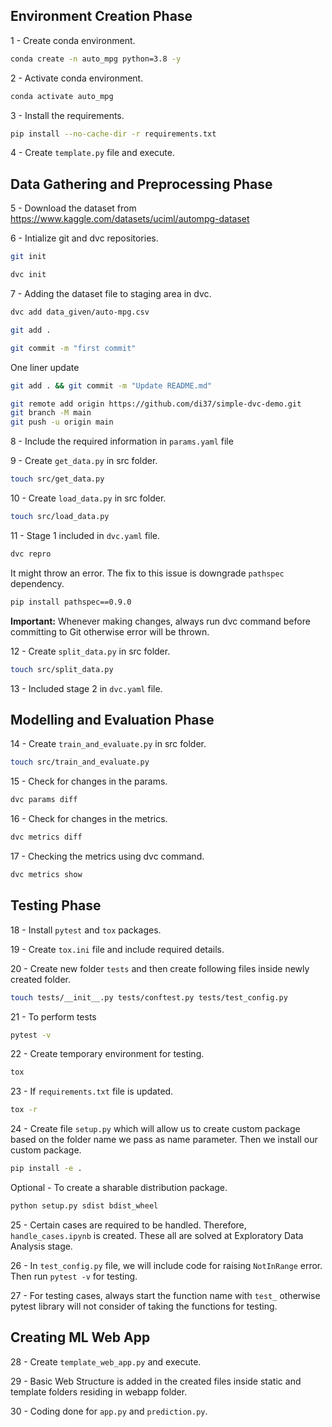 ## Environment Creation Phase

1 - Create conda environment.

```bash
conda create -n auto_mpg python=3.8 -y
```

2 - Activate conda environment.

```bash
conda activate auto_mpg
```

3 - Install the requirements.

```bash
pip install --no-cache-dir -r requirements.txt
```

4 - Create `template.py` file and execute.

## Data Gathering and Preprocessing Phase

5 - Download the dataset from
https://www.kaggle.com/datasets/uciml/autompg-dataset

6 - Intialize git and dvc repositories.

```bash
git init
```

```bash
dvc init
```

7 - Adding the dataset file to staging area in dvc.

```bash
dvc add data_given/auto-mpg.csv
```

```bash
git add .
```

```bash
git commit -m "first commit"
```

One liner update

```bash
git add . && git commit -m "Update README.md"
```

```bash
git remote add origin https://github.com/di37/simple-dvc-demo.git
git branch -M main
git push -u origin main
```

8 - Include the required information in `params.yaml` file

9 - Create `get_data.py` in src folder.

```bash
touch src/get_data.py
```

10 - Create `load_data.py` in src folder.

```bash
touch src/load_data.py
```

11 - Stage 1 included in `dvc.yaml` file.

```bash
dvc repro
```

It might throw an error. The fix to this issue is downgrade `pathspec` dependency.

```bash
pip install pathspec==0.9.0
```

**Important:** Whenever making changes, always run dvc command before committing to Git otherwise error will be thrown.

12 - Create `split_data.py` in src folder.

```bash
touch src/split_data.py
```

13 - Included stage 2 in `dvc.yaml` file.

## Modelling and Evaluation Phase

14 - Create `train_and_evaluate.py` in src folder.

```bash
touch src/train_and_evaluate.py
```

15 - Check for changes in the params.

```bash
dvc params diff
```

16 - Check for changes in the metrics.

```bash
dvc metrics diff
```

17 - Checking the metrics using dvc command.

```bash
dvc metrics show
```

## Testing Phase

18 - Install `pytest` and `tox` packages.

19 - Create `tox.ini` file and include required details.

20 - Create new folder `tests` and then create following files inside newly created folder.

```bash
touch tests/__init__.py tests/conftest.py tests/test_config.py
```

21 - To perform tests

```bash
pytest -v
```

22 - Create temporary environment for testing.

```bash
tox
```

23 - If `requirements.txt` file is updated.

```bash
tox -r
```

24 - Create file `setup.py` which will allow us to create custom package based on the folder name we pass as name parameter. Then we install our custom package.

```bash
pip install -e .
```

Optional - To create a sharable distribution package.

```bash
python setup.py sdist bdist_wheel
```

25 - Certain cases are required to be handled. Therefore, `handle_cases.ipynb` is created. These all are solved at Exploratory Data Analysis stage.

26 - In `test_config.py` file, we will include code for raising `NotInRange` error. Then run `pytest -v` for testing.

27 - For testing cases, always start the function name with `test_` otherwise pytest library will not consider of taking the functions for testing.

## Creating ML Web App

28 - Create `template_web_app.py` and execute.

29 - Basic Web Structure is added in the created files inside static and template folders residing in webapp folder.

30 - Coding done for `app.py` and `prediction.py`.
